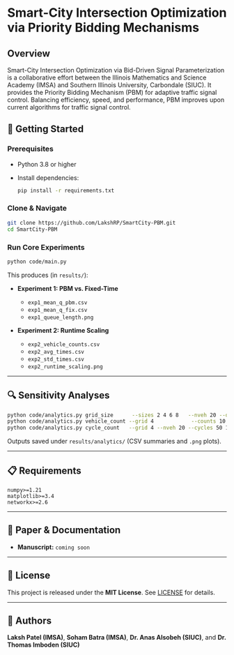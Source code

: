 # Smart-City Intersection Optimization via Priority Bidding Mechanisms

## Overview

Smart-City Intersection Optimization via Bid-Driven Signal Parameterization is a collaborative effort between the Illinois Mathematics and Science Academy (IMSA) and Southern Illinois University, Carbondale (SIUC). It provides the Priority Bidding Mechanism (PBM) for adaptive traffic signal control. Balancing efficiency, speed, and performance, PBM improves upon current algorithms for traffic signal control.



## 🚀 Getting Started

### Prerequisites

* Python 3.8 or higher
* Install dependencies:

  ```bash
  pip install -r requirements.txt
  ```

### Clone & Navigate

```bash
git clone https://github.com/LakshRP/SmartCity-PBM.git
cd SmartCity-PBM
```

### Run Core Experiments

```bash
python code/main.py
```

This produces (in `results/`):

* **Experiment 1: PBM vs. Fixed-Time**

  * `exp1_mean_q_pbm.csv`
  * `exp1_mean_q_fix.csv`
  * `exp1_queue_length.png`

* **Experiment 2: Runtime Scaling**

  * `exp2_vehicle_counts.csv`
  * `exp2_avg_times.csv`
  * `exp2_std_times.csv`
  * `exp2_runtime_scaling.png`

---

## 🔍 Sensitivity Analyses

```bash
python code/analytics.py grid_size      --sizes 2 4 6 8   --nveh 20 --duration 200 --trials 5
python code/analytics.py vehicle_count --grid 4            --counts 10 50 100 200 --duration 200 --trials 5
python code/analytics.py cycle_count   --grid 4 --nveh 20 --cycles 50 100 200 500 --duration 50 --trials 3
```

Outputs saved under `results/analytics/` (CSV summaries and `.png` plots).

---

## 📋 Requirements

```text
numpy>=1.21
matplotlib>=3.4
networkx>=2.6
```

---

## 📝 Paper & Documentation

* **Manuscript:**
  `coming soon`


---

## 📄 License

This project is released under the **MIT License**. See [LICENSE](LICENSE) for details.

---

## 👥 Authors
**Laksh Patel (IMSA)**, **Soham Batra (IMSA)**, **Dr. Anas Alsobeh (SIUC)**, and **Dr. Thomas Imboden (SIUC)**
